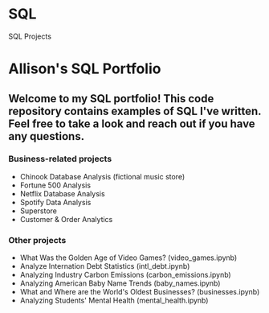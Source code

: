 # SQL
SQL Projects
# Allison's SQL Portfolio
## Welcome to my SQL portfolio! This code repository contains examples of SQL I've written. Feel free to take a look and reach out if you have any questions.

### Business-related projects
* Chinook Database Analysis (fictional music store)
* Fortune 500 Analysis
* Netflix Database Analysis
* Spotify Data Analysis
* Superstore
* Customer & Order Analytics

### Other projects
* What Was the Golden Age of Video Games? (video_games.ipynb)
* Analyze Internation Debt Statistics (intl_debt.ipynb)
* Analyzing Industry Carbon Emissions (carbon_emissions.ipynb)
* Analyzing American Baby Name Trends (baby_names.ipynb)
* What and Where are the World's Oldest Businesses? (businesses.ipynb)
* Analyzing Students' Mental Health (mental_health.ipynb)
